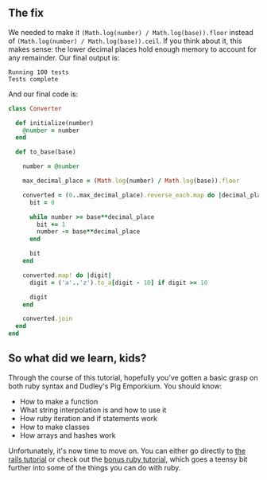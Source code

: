 ## The fix
We needed to make it `(Math.log(number) / Math.log(base)).floor` instead of `(Math.log(number) / Math.log(base)).ceil`.
If you think about it, this makes sense: the lower decimal places hold enough memory to account for any remainder.
Our final output is:
```text
Running 100 tests
Tests complete
```

And our final code is:
```ruby
class Converter

  def initialize(number)
    @number = number
  end

  def to_base(base)

    number = @number

    max_decimal_place = (Math.log(number) / Math.log(base)).floor

    converted = (0..max_decimal_place).reverse_each.map do |decimal_place|
      bit = 0

      while number >= base**decimal_place
        bit += 1
        number -= base**decimal_place
      end

      bit
    end

    converted.map! do |digit|
      digit = ('a'..'z').to_a[digit - 10] if digit >= 10

      digit
    end

    converted.join
  end
end
```

## So what did we learn, kids?
Through the course of this tutorial, hopefully you've gotten a basic grasp on both ruby syntax and Dudley's Pig Emporkium.
You should know:
 - How to make a function
 - What string interpolation is and how to use it
 - How ruby iteration and if statements work
 - How to make classes
 - How arrays and hashes work
 
 Unfortunately, it's now time to move on.
 You can either go directly to [the rails tutorial](../rails/rails-01.md) or check out the [bonus ruby tutorial](ruby-bonus.md), which goes a teensy bit further into some of the things you can do with ruby.

